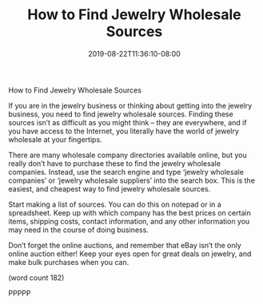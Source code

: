 ﻿---
title: "How to Find Jewelry Wholesale Sources"
date: 2019-08-22T11:36:10-08:00
description: "Jewelry Wholesale Tips for Web Success"
featured_image: "/images/Jewelry Wholesale.jpg"
tags: ["Jewelry Wholesale"]
---

How to Find Jewelry Wholesale Sources

If you are in the jewelry business or thinking about 
getting into the jewelry business, you need to find 
jewelry wholesale sources. Finding these sources 
isn’t as difficult as you might think – they are 
everywhere, and if you have access to the Internet, 
you literally have the world of jewelry wholesale at 
your fingertips.

There are many wholesale company directories 
available online, but you really don’t have to 
purchase these to find the jewelry wholesale 
companies. Instead, use the search engine and 
type ‘jewelry wholesale companies’ or ‘jewelry 
wholesale suppliers’ into the search box. This is 
the easiest, and cheapest way to find jewelry 
wholesale sources. 

Start making a list of sources. You can do this on 
notepad or in a spreadsheet. Keep up with which 
company has the best prices on certain items, 
shipping costs, contact information, and any other 
information you may need in the course of doing 
business.

Don’t forget the online auctions, and remember that 
eBay isn’t the only online auction either! Keep your 
eyes open for great deals on jewelry, and make 
bulk purchases when you can.

(word count 182)

PPPPP

